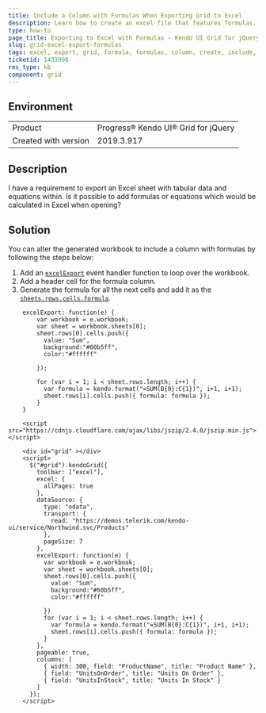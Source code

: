 ```yaml
---
title: Include a Column with Formulas When Exporting Grid to Excel
description: Learn how to create an excel file that features formulas.
type: how-to
page_title: Exporting to Excel with Formulas - Kendo UI Grid for jQuery
slug: grid-excel-export-formulas
tags: excel, export, grid, formula, formulas, column, create, include, calculate, add, sum, total
ticketid: 1433998
res_type: kb
component: grid
---
```


## Environment

<table>
 <tr>
  <td>Product</td>
  <td>Progress® Kendo UI® Grid for jQuery</td> 
 </tr>
  <tr>
  <td>Created with version</td>
  <td>2019.3.917</td>
 </tr>
</table>


## Description

I have a requirement to export an Excel sheet with tabular data and equations within. Is it possible to add formulas or equations which would be calculated in Excel when opening?

## Solution

You can alter the generated workbook to include a column with formulas by following the steps below:

1. Add an [`excelExport`](/api/javascript/ui/grid/events/excelexport) event handler function to loop over the workbook.
1. Add a header cell for the formula column.
1. Generate the formula for all the next cells and add it as the [`sheets.rows.cells.formula`](/api/javascript/ooxml/workbook/configuration/sheets.rows.cells.formula).

```
    excelExport: function(e) {
        var workbook = e.workbook;
        var sheet = workbook.sheets[0];
        sheet.rows[0].cells.push({
          value: "Sum",
          background:"#60b5ff",
          color:"#ffffff"

        });
        
        for (var i = 1; i < sheet.rows.length; i++) {
          var formula = kendo.format("=SUM(B{0}:C{1})", i+1, i+1);
          sheet.rows[i].cells.push({ formula: formula });
        }
    }
```

```dojo
    <script src="https://cdnjs.cloudflare.com/ajax/libs/jszip/2.4.0/jszip.min.js"></script>

    <div id="grid" ></div>
    <script>
      $("#grid").kendoGrid({
        toolbar: ["excel"],
        excel: {
          allPages: true
        },
        dataSource: {
          type: "odata",
          transport: {
            read: "https://demos.telerik.com/kendo-ui/service/Northwind.svc/Products"
          },
          pageSize: 7
        },
        excelExport: function(e) {
          var workbook = e.workbook;
          var sheet = workbook.sheets[0];
          sheet.rows[0].cells.push({
            value: "Sum",
            background:"#60b5ff",
            color:"#ffffff"

          })
          for (var i = 1; i < sheet.rows.length; i++) {
            var formula = kendo.format("=SUM(B{0}:C{1})", i+1, i+1);
            sheet.rows[i].cells.push({ formula: formula });
          }
        },
        pageable: true,
        columns: [
          { width: 300, field: "ProductName", title: "Product Name" },
          { field: "UnitsOnOrder", title: "Units On Order" },
          { field: "UnitsInStock", title: "Units In Stock" }
        ]
      });
    </script>
```
